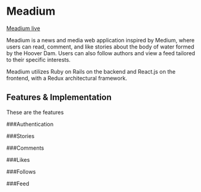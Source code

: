 # Meadium

[Meadium live][heroku]

Meadium is a news and media web application inspired by Medium, where users can read, comment, and like stories about the body of water formed by the Hoover Dam. Users can also follow authors and view a feed tailored to their specific interests.

Meadium utilizes Ruby on Rails on the backend and React.js on the frontend, with a Redux architectural framework.

[heroku]: https://meadium.herokuapp.com/#/index?_k=uo1mys

## Features & Implementation
These are the features

###Authentication

###Stories

###Comments

###Likes

###Follows

###Feed

